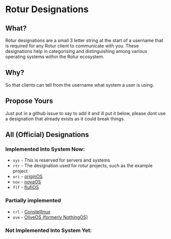 # Rotur Designations

## What?

Rotur designations are a small 3 letter string at the start of a username that is required for any Rotur client to communicate with you. These designations help in categorising and distinguishing among various operating systems within the Rotur ecosystem.

## Why?

So that clients can tell from the username what system a user is using.

## Propose Yours

Just put in a github issue to say to add it and ill put it below, please dont use a designation that already exists as it could break things.

## All (Official) Designations

### Implemented Into System Now:

* `sys` - This is reserved for servers and systems
* `rtr` - The designation used for rotur projects, such as the example project
* `ori` - [originOS](https://origin.mistium.com)
* `nov` - [novaOS](https://adthoughtsglobal.github.io/Nova-OS/)
* `flf` - [flufiOS](https://github.com/ThePandaDever/Flufi-OS)

### Partially implemented

* `crl` - [Constellinux](https://github.com/ThatBeaverDev/Constellinux)
* `ove` - [OliveOS (formerly NothingOS)](https://github.com/JustN00ne/NothingOS)

### Not Implemented Into System Yet:

